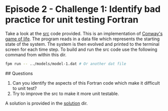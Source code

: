 # Episode 2 - Challenge 1: Identify bad practice for unit testing Fortran

Take a look at the [src](./src) code provided. This is an implementation of
[Conway's game of life](). The program reads in a data file which represents the starting
state of the system. The system is then evolved and printed to the terminal screen for each
time step. To build and run the src code use the following command from within this dir.

```bash
fpm run -- ../models/model-1.dat # Or another dat file
```

## Questions

1. Can you identify the aspects of this Fortran code which make it difficult to unit test?
2. Try to improve the src to make it more unit testable.

A solution is provided in the [solution](./solution/) dir.
